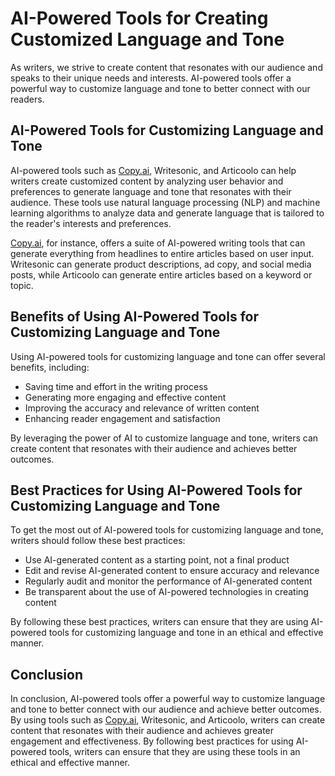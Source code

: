 AI-Powered Tools for Creating Customized Language and Tone
==========================================================================================================

As writers, we strive to create content that resonates with our audience and speaks to their unique needs and interests. AI-powered tools offer a powerful way to customize language and tone to better connect with our readers.

AI-Powered Tools for Customizing Language and Tone
--------------------------------------------------

AI-powered tools such as [Copy.ai](http://Copy.ai), Writesonic, and Articoolo can help writers create customized content by analyzing user behavior and preferences to generate language and tone that resonates with their audience. These tools use natural language processing (NLP) and machine learning algorithms to analyze data and generate language that is tailored to the reader's interests and preferences.

[Copy.ai](http://Copy.ai), for instance, offers a suite of AI-powered writing tools that can generate everything from headlines to entire articles based on user input. Writesonic can generate product descriptions, ad copy, and social media posts, while Articoolo can generate entire articles based on a keyword or topic.

Benefits of Using AI-Powered Tools for Customizing Language and Tone
--------------------------------------------------------------------

Using AI-powered tools for customizing language and tone can offer several benefits, including:

* Saving time and effort in the writing process
* Generating more engaging and effective content
* Improving the accuracy and relevance of written content
* Enhancing reader engagement and satisfaction

By leveraging the power of AI to customize language and tone, writers can create content that resonates with their audience and achieves better outcomes.

Best Practices for Using AI-Powered Tools for Customizing Language and Tone
---------------------------------------------------------------------------

To get the most out of AI-powered tools for customizing language and tone, writers should follow these best practices:

* Use AI-generated content as a starting point, not a final product
* Edit and revise AI-generated content to ensure accuracy and relevance
* Regularly audit and monitor the performance of AI-generated content
* Be transparent about the use of AI-powered technologies in creating content

By following these best practices, writers can ensure that they are using AI-powered tools for customizing language and tone in an ethical and effective manner.

Conclusion
----------

In conclusion, AI-powered tools offer a powerful way to customize language and tone to better connect with our audience and achieve better outcomes. By using tools such as [Copy.ai](http://Copy.ai), Writesonic, and Articoolo, writers can create content that resonates with their audience and achieves greater engagement and effectiveness. By following best practices for using AI-powered tools, writers can ensure that they are using these tools in an ethical and effective manner.
